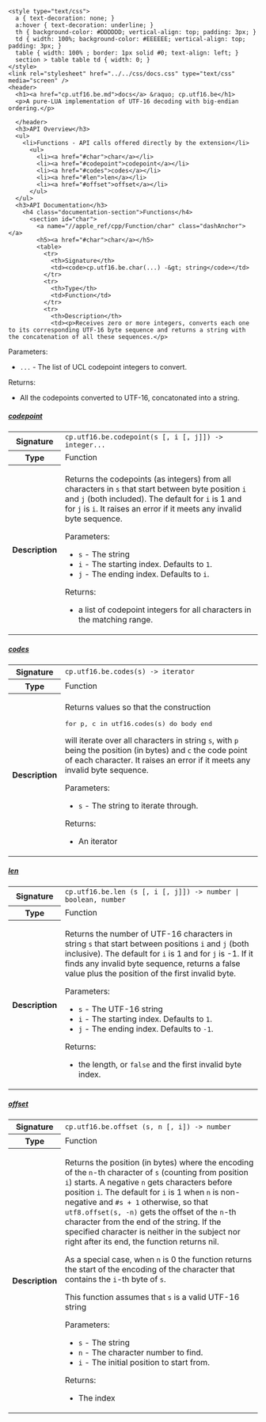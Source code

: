     <style type="text/css">
      a { text-decoration: none; }
      a:hover { text-decoration: underline; }
      th { background-color: #DDDDDD; vertical-align: top; padding: 3px; }
      td { width: 100%; background-color: #EEEEEE; vertical-align: top; padding: 3px; }
      table { width: 100% ; border: 1px solid #0; text-align: left; }
      section > table table td { width: 0; }
    </style>
    <link rel="stylesheet" href="../../css/docs.css" type="text/css" media="screen" />
    <header>
      <h1><a href="cp.utf16.be.md">docs</a> &raquo; cp.utf16.be</h1>
      <p>A pure-LUA implementation of UTF-16 decoding with big-endian ordering.</p>

      </header>
      <h3>API Overview</h3>
      <ul>
        <li>Functions - API calls offered directly by the extension</li>
          <ul>
            <li><a href="#char">char</a></li>
            <li><a href="#codepoint">codepoint</a></li>
            <li><a href="#codes">codes</a></li>
            <li><a href="#len">len</a></li>
            <li><a href="#offset">offset</a></li>
          </ul>
      </ul>
      <h3>API Documentation</h3>
        <h4 class="documentation-section">Functions</h4>
          <section id="char">
            <a name="//apple_ref/cpp/Function/char" class="dashAnchor"></a>
            <h5><a href="#char">char</a></h5>
            <table>
              <tr>
                <th>Signature</th>
                <td><code>cp.utf16.be.char(...) -&gt; string</code></td>
              </tr>
              <tr>
                <th>Type</th>
                <td>Function</td>
              </tr>
              <tr>
                <th>Description</th>
                <td><p>Receives zero or more integers, converts each one to its corresponding UTF-16 byte sequence and returns a string with the concatenation of all these sequences.</p>
<p>Parameters:</p>
<ul>
<li><code>...</code>        - The list of UCL codepoint integers to convert.</li>
</ul>
<p>Returns:</p>
<ul>
<li>All the codepoints converted to UTF-16, concatonated into a string.</li>
</ul>
</td>
              </tr>
            </table>
          </section>
          <section id="codepoint">
            <a name="//apple_ref/cpp/Function/codepoint" class="dashAnchor"></a>
            <h5><a href="#codepoint">codepoint</a></h5>
            <table>
              <tr>
                <th>Signature</th>
                <td><code>cp.utf16.be.codepoint(s [, i [, j]]) -&gt; integer...</code></td>
              </tr>
              <tr>
                <th>Type</th>
                <td>Function</td>
              </tr>
              <tr>
                <th>Description</th>
                <td><p>Returns the codepoints (as integers) from all characters in <code>s</code> that start between byte position <code>i</code> and <code>j</code> (both included). The default for <code>i</code> is 1 and for <code>j</code> is <code>i</code>. It raises an error if it meets any invalid byte sequence.</p>
<p>Parameters:</p>
<ul>
<li><code>s</code>              - The string</li>
<li><code>i</code>              - The starting index. Defaults to <code>1</code>.</li>
<li><code>j</code>              - The ending index. Defaults to <code>i</code>.</li>
</ul>
<p>Returns:</p>
<ul>
<li>a list of codepoint integers for all characters in the matching range.</li>
</ul>
</td>
              </tr>
            </table>
          </section>
          <section id="codes">
            <a name="//apple_ref/cpp/Function/codes" class="dashAnchor"></a>
            <h5><a href="#codes">codes</a></h5>
            <table>
              <tr>
                <th>Signature</th>
                <td><code>cp.utf16.be.codes(s) -&gt; iterator</code></td>
              </tr>
              <tr>
                <th>Type</th>
                <td>Function</td>
              </tr>
              <tr>
                <th>Description</th>
                <td><p>Returns values so that the construction</p>
<div class="highlight"><pre><span></span><span class="kr">for</span> <span class="n">p</span><span class="p">,</span> <span class="n">c</span> <span class="kr">in</span> <span class="n">utf16</span><span class="p">.</span><span class="n">codes</span><span class="p">(</span><span class="n">s</span><span class="p">)</span> <span class="kr">do</span> <span class="n">body</span> <span class="kr">end</span>
</pre></div>
<p>will iterate over all characters in string <code>s</code>, with <code>p</code> being the position (in bytes) and <code>c</code> the code point of each character. It raises an error if it meets any invalid byte sequence.</p>
<p>Parameters:</p>
<ul>
<li><code>s</code>              - The string to iterate through.</li>
</ul>
<p>Returns:</p>
<ul>
<li>An iterator</li>
</ul>
</td>
              </tr>
            </table>
          </section>
          <section id="len">
            <a name="//apple_ref/cpp/Function/len" class="dashAnchor"></a>
            <h5><a href="#len">len</a></h5>
            <table>
              <tr>
                <th>Signature</th>
                <td><code>cp.utf16.be.len (s [, i [, j]]) -&gt; number | boolean, number</code></td>
              </tr>
              <tr>
                <th>Type</th>
                <td>Function</td>
              </tr>
              <tr>
                <th>Description</th>
                <td><p>Returns the number of UTF-16 characters in string <code>s</code> that start between positions <code>i</code> and <code>j</code> (both inclusive). The default for <code>i</code> is 1 and for <code>j</code> is -1. If it finds any invalid byte sequence, returns a false value plus the position of the first invalid byte.</p>
<p>Parameters:</p>
<ul>
<li><code>s</code>              - The UTF-16 string</li>
<li><code>i</code>              - The starting index. Defaults to <code>1</code>.</li>
<li><code>j</code>              - The ending index. Defaults to <code>-1</code>.</li>
</ul>
<p>Returns:</p>
<ul>
<li>the length, or <code>false</code> and the first invalid byte index.</li>
</ul>
</td>
              </tr>
            </table>
          </section>
          <section id="offset">
            <a name="//apple_ref/cpp/Function/offset" class="dashAnchor"></a>
            <h5><a href="#offset">offset</a></h5>
            <table>
              <tr>
                <th>Signature</th>
                <td><code>cp.utf16.be.offset (s, n [, i]) -&gt; number</code></td>
              </tr>
              <tr>
                <th>Type</th>
                <td>Function</td>
              </tr>
              <tr>
                <th>Description</th>
                <td><p>Returns the position (in bytes) where the encoding of the <code>n</code>-th character of <code>s</code> (counting from position <code>i</code>) starts. A negative <code>n</code> gets characters before position <code>i</code>. The default for <code>i</code> is 1 when <code>n</code> is non-negative and <code>#s + 1</code> otherwise, so that <code>utf8.offset(s, -n)</code> gets the offset of the <code>n</code>-th character from the end of the string. If the specified character is neither in the subject nor right after its end, the function returns nil.</p>
<p>As a special case, when <code>n</code> is 0 the function returns the start of the encoding of the character that contains the <code>i</code>-th byte of <code>s</code>.</p>
<p>This function assumes that <code>s</code> is a valid UTF-16 string</p>
<p>Parameters:</p>
<ul>
<li><code>s</code>              - The string</li>
<li><code>n</code>              - The character number to find.</li>
<li><code>i</code>              - The initial position to start from.</li>
</ul>
<p>Returns:</p>
<ul>
<li>The index</li>
</ul>
</td>
              </tr>
            </table>
          </section>
